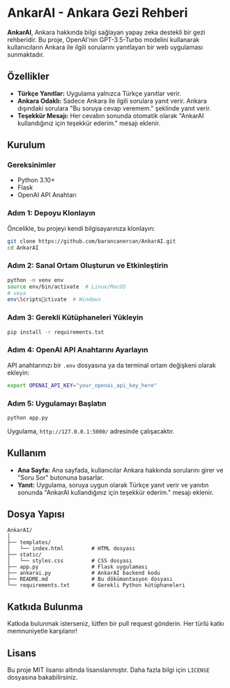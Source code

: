 
# AnkarAI - Ankara Gezi Rehberi

**AnkarAI**, Ankara hakkında bilgi sağlayan yapay zeka destekli bir gezi rehberidir. Bu proje, OpenAI'nin GPT-3.5-Turbo modelini kullanarak kullanıcıların Ankara ile ilgili sorularını yanıtlayan bir web uygulaması sunmaktadır. 

## Özellikler

- **Türkçe Yanıtlar:** Uygulama yalnızca Türkçe yanıtlar verir.
- **Ankara Odaklı:** Sadece Ankara ile ilgili sorulara yanıt verir. Ankara dışındaki sorulara "Bu soruya cevap veremem." şeklinde yanıt verir.
- **Teşekkür Mesajı:** Her cevabın sonunda otomatik olarak "AnkarAI kullandığınız için teşekkür ederim." mesajı eklenir.

## Kurulum

### Gereksinimler

- Python 3.10+
- Flask
- OpenAI API Anahtarı

### Adım 1: Depoyu Klonlayın

Öncelikle, bu projeyi kendi bilgisayarınıza klonlayın:

```bash
git clone https://github.com/barancanercan/AnkarAI.git
cd AnkarAI
```

### Adım 2: Sanal Ortam Oluşturun ve Etkinleştirin

```bash
python -m venv env
source env/bin/activate  # Linux/MacOS
# veya
env\Scriptsctivate  # Windows
```

### Adım 3: Gerekli Kütüphaneleri Yükleyin

```bash
pip install -r requirements.txt
```

### Adım 4: OpenAI API Anahtarını Ayarlayın

API anahtarınızı bir `.env` dosyasına ya da terminal ortam değişkeni olarak ekleyin:

```bash
export OPENAI_API_KEY="your_openai_api_key_here"
```

### Adım 5: Uygulamayı Başlatın

```bash
python app.py
```

Uygulama, `http://127.0.0.1:5000/` adresinde çalışacaktır.

## Kullanım

- **Ana Sayfa:** Ana sayfada, kullanıcılar Ankara hakkında sorularını girer ve "Soru Sor" butonuna basarlar.
- **Yanıt:** Uygulama, soruya uygun olarak Türkçe yanıt verir ve yanıtın sonunda "AnkarAI kullandığınız için teşekkür ederim." mesajı eklenir.

## Dosya Yapısı

```plaintext
AnkarAI/
│
├── templates/
│   └── index.html         # HTML dosyası
├── static/
│   └── styles.css         # CSS dosyası
├── app.py                 # Flask uygulaması
├── ankarai.py             # AnkarAI backend kodu
├── README.md              # Bu dökümantasyon dosyası
└── requirements.txt       # Gerekli Python kütüphaneleri
```

## Katkıda Bulunma

Katkıda bulunmak isterseniz, lütfen bir pull request gönderin. Her türlü katkı memnuniyetle karşılanır!

## Lisans

Bu proje MIT lisansı altında lisanslanmıştır. Daha fazla bilgi için `LICENSE` dosyasına bakabilirsiniz.
